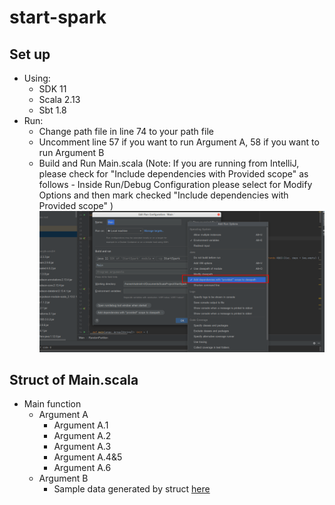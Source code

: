 # start-spark

## Set up
- Using:
  - SDK 11
  - Scala 2.13
  - Sbt 1.8
- Run:
  - Change path file in line 74 to your path file
  - Uncomment line 57 if you want to run Argument A, 58 if you want to run Argument B
  - Build and Run Main.scala (Note: If you are running from IntelliJ, please check for "Include dependencies with Provided scope" as follows - Inside Run/Debug Configuration please select for Modify Options and then mark checked "Include dependencies with Provided scope"
)![img.png](img.png)


## Struct of Main.scala
- Main function
  - Argument A
    - Argument A.1
    - Argument A.2
    - Argument A.3
    - Argument A.4&5
    - Argument A.6
  - Argument B
    - Sample data generated by struct [here](https://drive.google.com/file/d/17J0SPRBwPpR1TSbSkTtAVFsPDxhzhFYW/view?usp=share_link)